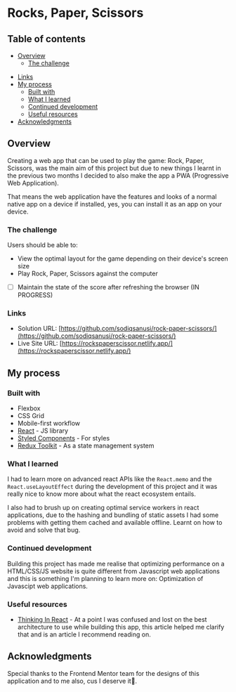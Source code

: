 # Rocks, Paper, Scissors

## Table of contents

- [Overview](#overview)
  - [The challenge](#the-challenge)
<!--   - [Screenshot](#screenshot) -->
  - [Links](#links)
- [My process](#my-process)
  - [Built with](#built-with)
  - [What I learned](#what-i-learned)
  - [Continued development](#continued-development)
  - [Useful resources](#useful-resources)
- [Acknowledgments](#acknowledgments)

## Overview
Creating a web app that can be used to play the game: Rock, Paper, Scissors, was the main aim of this project
but due to new things I learnt in the previous two months I decided to also make the app a PWA (Progressive Web Application).

That means the web application have the features and looks of a normal native app on a device if installed, yes, you can install it as an app on your device.

### The challenge

Users should be able to:

- View the optimal layout for the game depending on their device's screen size
- Play Rock, Paper, Scissors against the computer
- [ ] Maintain the state of the score after refreshing the browser (IN PROGRESS)

<!-- ### Screenshot

![](./screenshot.jpg) -->

### Links

- Solution URL: [https://github.com/sodiqsanusi/rock-paper-scissors/](https://github.com/sodiqsanusi/rock-paper-scissors/)
- Live Site URL: [https://rockspaperscissor.netlify.app/](https://rockspaperscissor.netlify.app/)

## My process

### Built with

- Flexbox
- CSS Grid
- Mobile-first workflow
- [React](https://reactjs.org/) - JS library
- [Styled Components](https://styled-components.com/) - For styles
- [Redux Toolkit](https://redux-toolkit.js.org/) - As a state management system


### What I learned

I had to learn more on advanced react APIs like the `React.memo` and the `React.useLayoutEffect` during the development of this project
and it was really nice to know more about what the react ecosystem entails.

I also had to brush up on creating optimal service workers in react applications, due to the hashing and bundling of static assets I 
had some problems with getting them cached and available offline. Learnt on how to avoid and solve that bug.

### Continued development

Building this project has made me realise that optimizing performance on a HTML/CSS/JS website is quite different from
Javascript web applications and this is something I'm planning to learn more on: Optimization of Javascipt web applications.

### Useful resources

- [Thinking In React](https://reactjs.org/docs/thinking-in-react.html) - At a point I was confused and lost on the best architecture to use while building this app, this article helped me clarify that and is an article I recommend reading on.

## Acknowledgments

Special thanks to the Frontend Mentor team for the designs of this application and to me also, cus I deserve it🙂.
